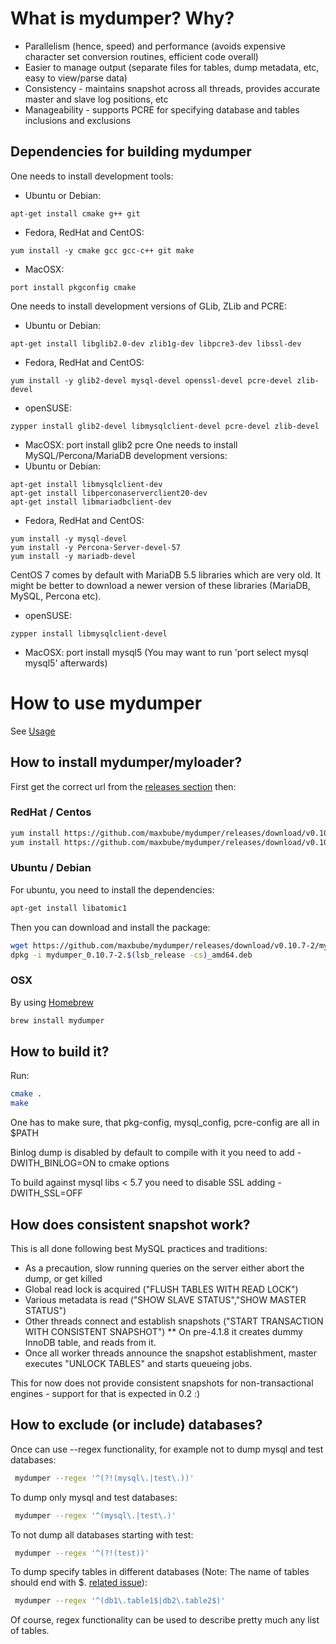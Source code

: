 # What is mydumper? Why?

* Parallelism (hence, speed) and performance (avoids expensive character set conversion routines, efficient code overall)
* Easier to manage output (separate files for tables, dump metadata, etc, easy to view/parse data)
* Consistency - maintains snapshot across all threads, provides accurate master and slave log positions, etc
* Manageability - supports PCRE for specifying database and tables inclusions and exclusions

## Dependencies for building mydumper

One needs to install development tools:
* Ubuntu or Debian: 
```
apt-get install cmake g++ git
```
* Fedora, RedHat and CentOS:
```
yum install -y cmake gcc gcc-c++ git make
```
* MacOSX:
```
port install pkgconfig cmake
```
One needs to install development versions of GLib, ZLib and PCRE:
* Ubuntu or Debian: 
```
apt-get install libglib2.0-dev zlib1g-dev libpcre3-dev libssl-dev
```
* Fedora, RedHat and CentOS: 
```
yum install -y glib2-devel mysql-devel openssl-devel pcre-devel zlib-devel
```
* openSUSE: 
```
zypper install glib2-devel libmysqlclient-devel pcre-devel zlib-devel
```
* MacOSX: port install glib2 pcre 
One needs to install MySQL/Percona/MariaDB development versions:
* Ubuntu or Debian: 
```
apt-get install libmysqlclient-dev
apt-get install libperconaserverclient20-dev
apt-get install libmariadbclient-dev 
```
* Fedora, RedHat and CentOS: 
```
yum install -y mysql-devel
yum install -y Percona-Server-devel-57
yum install -y mariadb-devel
```
CentOS 7 comes by default with MariaDB 5.5 libraries which are very old.
  It might be better to download a newer version of these libraries (MariaDB, MySQL, Percona etc).
* openSUSE: 
```
zypper install libmysqlclient-devel
```
* MacOSX: port install mysql5
 (You may want to run 'port select mysql mysql5' afterwards)

# How to use mydumper

See [Usage](docs/mydumper_usage.rst)

## How to install mydumper/myloader?

First get the correct url from the [releases section](https://github.com/maxbube/mydumper/releases) then:

### RedHat / Centos

```bash
yum install https://github.com/maxbube/mydumper/releases/download/v0.10.7-2/mydumper-0.10.7-2.el7.x86_64.rpm
yum install https://github.com/maxbube/mydumper/releases/download/v0.10.7-2/mydumper-0.10.7-2.el8.x86_64.rpm
```

### Ubuntu / Debian
For ubuntu, you need to install the dependencies:
```bash
apt-get install libatomic1
```
Then you can download and install the package:
```bash
wget https://github.com/maxbube/mydumper/releases/download/v0.10.7-2/mydumper_0.10.7-2.$(lsb_release -cs)_amd64.deb
dpkg -i mydumper_0.10.7-2.$(lsb_release -cs)_amd64.deb
```

### OSX
By using [Homebrew](https://brew.sh/)

```bash
brew install mydumper
```

## How to build it?

Run:

```bash
cmake .
make
```

One has to make sure, that pkg-config, mysql_config, pcre-config are all in $PATH

Binlog dump is disabled by default to compile with it you need to add -DWITH_BINLOG=ON to cmake options

To build against mysql libs < 5.7 you need to disable SSL adding -DWITH_SSL=OFF

## How does consistent snapshot work?

This is all done following best MySQL practices and traditions:

* As a precaution, slow running queries on the server either abort the dump, or get killed
* Global read lock is acquired ("FLUSH TABLES WITH READ LOCK")
* Various metadata is read ("SHOW SLAVE STATUS","SHOW MASTER STATUS")
* Other threads connect and establish snapshots ("START TRANSACTION WITH CONSISTENT SNAPSHOT")
** On pre-4.1.8 it creates dummy InnoDB table, and reads from it.
* Once all worker threads announce the snapshot establishment, master executes "UNLOCK TABLES" and starts queueing jobs.

This for now does not provide consistent snapshots for non-transactional engines - support for that is expected in 0.2 :)

## How to exclude (or include) databases?

Once can use --regex functionality, for example not to dump mysql and test databases:

```bash
 mydumper --regex '^(?!(mysql\.|test\.))'
```

To dump only mysql and test databases:

```bash
 mydumper --regex '^(mysql\.|test\.)'
```

To not dump all databases starting with test:

```bash
 mydumper --regex '^(?!(test))'
```

To dump specify tables in different databases (Note: The name of tables should end with $. [related issue](https://github.com/maxbube/mydumper/issues/407)):

```bash
 mydumper --regex '^(db1\.table1$|db2\.table2$)'
```

Of course, regex functionality can be used to describe pretty much any list of tables.


